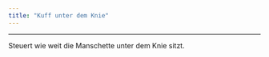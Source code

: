 ```yaml
---
title: "Kuff unter dem Knie"
---
```


***

Steuert wie weit die Manschette unter dem Knie sitzt.




